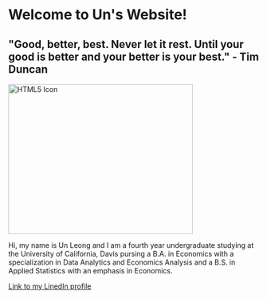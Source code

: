 
<html>
<body>

<h1>Welcome to Un's Website!</h1>

<h2>"Good, better, best. Never let it rest. Until your good is better and your better is your best." - Tim Duncan</h2>

<img src="https://a538601f-a-9b07b441-s-sites.googlegroups.com/a/ucdavis.edu/unleong/bio/Un.jpg?attachauth=ANoY7crA5u-cVuam4o92hOm5RckGAgAeX9CXN1D0omf31xuVr5E9_4mXDvtwVhhaOKzVIa8gJ1ZSsmikkv_GuxlDwLIsDdq3GCWTu1Qz7L00y5aFp6KLCvUwddue53Yf7BDsBWlSpXEGbfmpOMQ1x5HIWzI7vGVKNgkme_t5-EymWi5cO_nFoHFnnBrAHphx-F937CPOEWg8yKUA92w0_S-eQiGEbA5OFQ%3D%3D&attredirects=0" alt="HTML5 Icon" width="370" height="300">


<p>Hi, my name is Un Leong and I am a fourth year undergraduate studying at the University of California, Davis pursing a B.A. in Economics with a specialization in Data Analytics and Economics Analysis and a B.S. in Applied Statistics with an emphasis in Economics.  </p>

<a href="http://www.w3schools.com">Link to my LinedIn profile</a>

</body>
</html>

